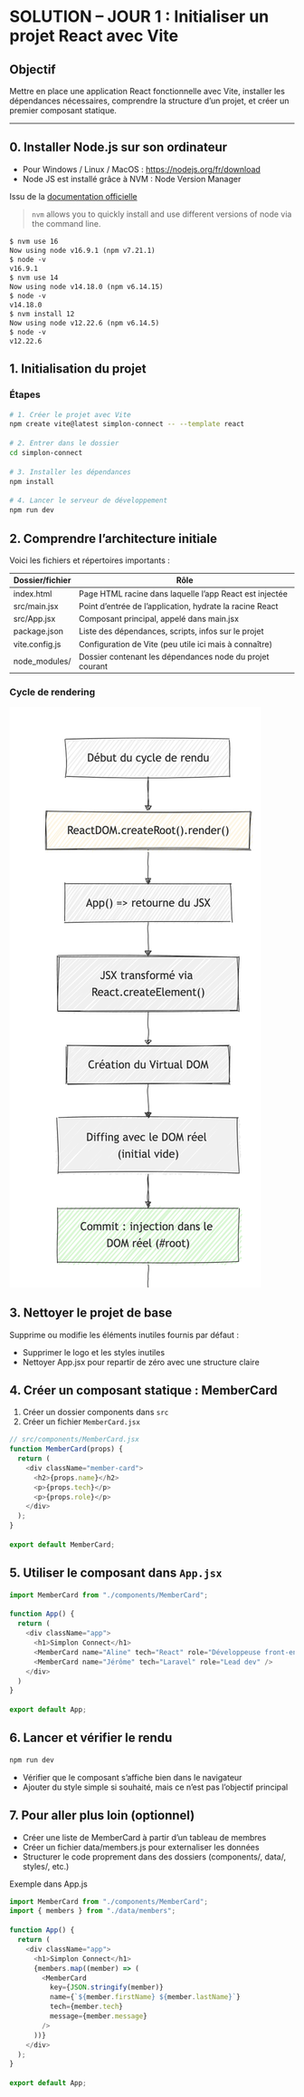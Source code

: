 # SOLUTION – JOUR 1 : Initialiser un projet React avec Vite

## Objectif

Mettre en place une application React fonctionnelle avec Vite, installer les dépendances nécessaires, comprendre la structure d’un projet, et créer un premier composant statique.

---

## 0. Installer Node.js sur son ordinateur

- Pour Windows / Linux / MacOS : https://nodejs.org/fr/download
- Node JS est installé grâce à NVM : Node Version Manager

Issu de la [documentation officielle](https://github.com/nvm-sh/nvm) 

> `nvm` allows you to quickly install and use different versions of node via the command line.

```
$ nvm use 16
Now using node v16.9.1 (npm v7.21.1)
$ node -v
v16.9.1
$ nvm use 14
Now using node v14.18.0 (npm v6.14.15)
$ node -v
v14.18.0
$ nvm install 12
Now using node v12.22.6 (npm v6.14.5)
$ node -v
v12.22.6
```

## 1. Initialisation du projet

### Étapes

```bash
# 1. Créer le projet avec Vite
npm create vite@latest simplon-connect -- --template react

# 2. Entrer dans le dossier
cd simplon-connect

# 3. Installer les dépendances
npm install

# 4. Lancer le serveur de développement
npm run dev
```

## 2. Comprendre l’architecture initiale

Voici les fichiers et répertoires importants :

| Dossier/fichier  | Rôle |
|---|---|
| index.html | Page HTML racine dans laquelle l’app React est injectée |
| src/main.jsx | Point d’entrée de l’application, hydrate la racine React | 
| src/App.jsx | Composant principal, appelé dans main.jsx | 
| package.json | Liste des dépendances, scripts, infos sur le projet | 
| vite.config.js | Configuration de Vite (peu utile ici mais à connaître) | 
| node_modules/ | Dossier contenant les dépendances node du projet courant |

### Cycle de rendering

![Cycle du rendu React au premier chargement de la page](render.png)

## 3. Nettoyer le projet de base

Supprime ou modifie les éléments inutiles fournis par défaut :
- Supprimer le logo et les styles inutiles
- Nettoyer App.jsx pour repartir de zéro avec une structure claire

## 4. Créer un composant statique : MemberCard

1. Créer un dossier components dans `src`
2. Créer un fichier `MemberCard.jsx`

```js
// src/components/MemberCard.jsx
function MemberCard(props) {
  return (
    <div className="member-card">
      <h2>{props.name}</h2>
      <p>{props.tech}</p>
      <p>{props.role}</p>
    </div>
  );
}

export default MemberCard;
```

## 5. Utiliser le composant dans `App.jsx`

```js
import MemberCard from "./components/MemberCard";

function App() {
  return (
    <div className="app">
      <h1>Simplon Connect</h1>
      <MemberCard name="Aline" tech="React" role="Développeuse front-end" />
      <MemberCard name="Jérôme" tech="Laravel" role="Lead dev" />
    </div>
  )
}

export default App;
```

## 6. Lancer et vérifier le rendu

```bash
npm run dev
```

- Vérifier que le composant s’affiche bien dans le navigateur
- Ajouter du style simple si souhaité, mais ce n’est pas l’objectif principal

## 7. Pour aller plus loin (optionnel)

- Créer une liste de MemberCard à partir d’un tableau de membres
- Créer un fichier data/members.js pour externaliser les données
- Structurer le code proprement dans des dossiers (components/, data/, styles/, etc.)

Exemple dans App.js

```js
import MemberCard from "./components/MemberCard";
import { members } from "./data/members";

function App() {
  return (
    <div className="app">
      <h1>Simplon Connect</h1>
      {members.map((member) => (
        <MemberCard
          key={JSON.stringify(member)}
          name={`${member.firstName} ${member.lastName}`}
          tech={member.tech}
          message={member.message}
        />
      ))}
    </div>
  );
}

export default App;
```